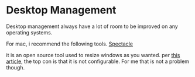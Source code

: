 # Desktop Management

Desktop management always have a lot of room to be improved on any operating systems.

For mac, i recommend the following tools.
[Spectacle](https://www.spectacleapp.com/com)

it is an open source tool used to resize windows as you wanted. per [this article](https://www.slant.co/topics/526/~best-window-manager-for-mac), the top con is that it is not configurable. For me that is not a problem though.


